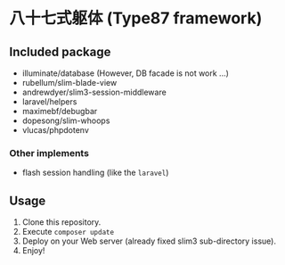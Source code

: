 # 八十七式躯体 (Type87 framework)

## Included package

 * illuminate/database (However, DB facade is not work ...)
 * rubellum/slim-blade-view
 * andrewdyer/slim3-session-middleware
 * laravel/helpers
 * maximebf/debugbar
 * dopesong/slim-whoops
 * vlucas/phpdotenv
 ### Other implements
 * flash session handling (like the `laravel`)

## Usage
 1. Clone this repository.
 2. Execute `composer update`
 3. Deploy on your Web server (already fixed slim3 sub-directory issue).
 4. Enjoy!